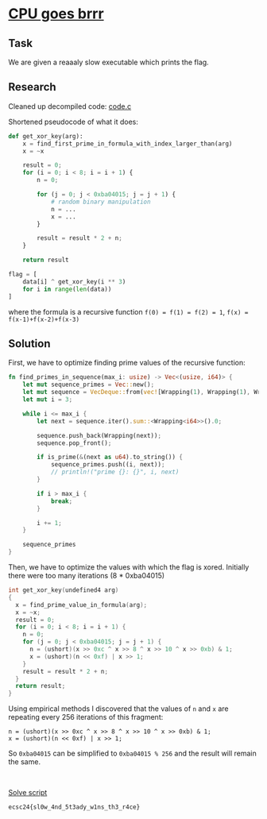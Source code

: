 # [CPU goes brrr](https://hack.cert.pl/challenge/brrr)

## Task

We are given a reaaaly slow executable which prints the flag.

## Research

Cleaned up decompiled code: [code.c](./code.c)

Shortened pseudocode of what it does:


```py
def get_xor_key(arg):
    x = find_first_prime_in_formula_with_index_larger_than(arg)
    x = ~x

    result = 0;
    for (i = 0; i < 8; i = i + 1) {
        n = 0;

        for (j = 0; j < 0xba04015; j = j + 1) {
            # random binary manipulation
            n = ...
            x = ...
        }

        result = result * 2 + n;
    }

    return result

flag = [
    data[i] ^ get_xor_key(i ** 3)
    for i in range(len(data))
]
```

where the formula is a recursive function `f(0) = f(1) = f(2) = 1`, `f(x) = f(x-1)+f(x-2)+f(x-3)`

## Solution

First, we have to optimize finding prime values of the recursive function:

```rs
fn find_primes_in_sequence(max_i: usize) -> Vec<(usize, i64)> {
    let mut sequence_primes = Vec::new();
    let mut sequence = VecDeque::from(vec![Wrapping(1), Wrapping(1), Wrapping(1)]);
    let mut i = 3;

    while i <= max_i {
        let next = sequence.iter().sum::<Wrapping<i64>>().0;

        sequence.push_back(Wrapping(next));
        sequence.pop_front();

        if is_prime(&(next as u64).to_string()) {
            sequence_primes.push((i, next));
            // println!("prime {}: {}", i, next)
        }

        if i > max_i {
            break;
        }

        i += 1;
    }

    sequence_primes
}
```

Then, we have to optimize the values with which the flag is xored. Initially there were too many iterations (8 * 0xba04015)

```c
int get_xor_key(undefined4 arg)
{
  x = find_prime_value_in_formula(arg);
  x = ~x;
  result = 0;
  for (i = 0; i < 8; i = i + 1) {
    n = 0;
    for (j = 0; j < 0xba04015; j = j + 1) {
      n = (ushort)(x >> 0xc ^ x >> 8 ^ x >> 10 ^ x >> 0xb) & 1;
      x = (ushort)(n << 0xf) | x >> 1;
    }
    result = result * 2 + n;
  }
  return result;
}
```

Using empirical methods I discovered that the values of `n` and `x` are repeating every 256 iterations of this fragment:

```
n = (ushort)(x >> 0xc ^ x >> 8 ^ x >> 10 ^ x >> 0xb) & 1;
x = (ushort)(n << 0xf) | x >> 1;
```

So `0xba04015` can be simplified to `0xba04015 % 256` and the result will remain the same.

<br>

[Solve script](./solve/src/main.rs)

`ecsc24{sl0w_4nd_5t3ady_w1ns_th3_r4ce}`
